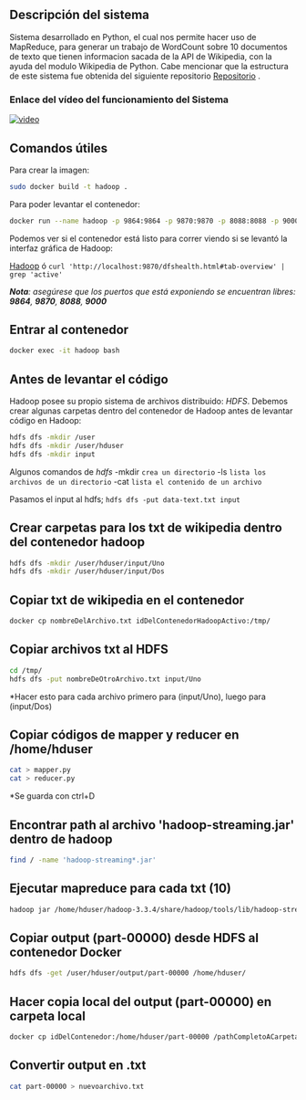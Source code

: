 ## Descripción del sistema

Sistema desarrollado en Python, el cual nos permite hacer uso de MapReduce, para generar un trabajo de WordCount sobre 10 documentos de texto que tienen informacion sacada de la API de Wikipedia, con la ayuda del modulo Wikipedia de Python. Cabe mencionar que la estructura de este sistema fue obtenida del siguiente repositorio [Repositorio](https://github.com/Naikelin/map-reduce-hadoop) .

### Enlace del vídeo del funcionamiento del Sistema

[![video](images/vimeo.png)](https://drive.google.com/drive/folders/1k1-mOcfUquEl07Kfh8Sfny5Hu8ATFeLR?usp=sharing)

## Comandos útiles

Para crear la imagen:
```sh
sudo docker build -t hadoop .
```
Para poder levantar el contenedor:
```sh
docker run --name hadoop -p 9864:9864 -p 9870:9870 -p 8088:8088 -p 9000:9000 --hostname sd hadoop
```
Podemos ver si el contenedor está listo para correr viendo si se levantó la interfaz gráfica de Hadoop:

[Hadoop](http://localhost:9870/dfshealth.html#tab-overview) ó `curl 'http://localhost:9870/dfshealth.html#tab-overview' | grep 'active'`

***Nota**: asegúrese que los puertos que está exponiendo se encuentran libres: **9864**, **9870**, **8088**, **9000***

## Entrar al contenedor
```sh
docker exec -it hadoop bash
```
## Antes de levantar el código

Hadoop posee su propio sistema de archivos distribuido: *HDFS*. 
Debemos crear algunas carpetas dentro del contenedor de Hadoop antes de levantar código en Hadoop:
```sh
hdfs dfs -mkdir /user
hdfs dfs -mkdir /user/hduser
hdfs dfs -mkdir input	
```
Algunos comandos de *hdfs* 
	-mkdir  `crea un directorio`
	 -ls        `lista los archivos de un directorio`
	 -cat     `lista el contenido de un archivo`

Pasamos el input al hdfs;
	`hdfs dfs -put data-text.txt input`

## Crear carpetas para los txt de wikipedia dentro del contenedor hadoop
```sh
hdfs dfs -mkdir /user/hduser/input/Uno
hdfs dfs -mkdir /user/hduser/input/Dos
```
## Copiar txt de wikipedia en el contenedor
```sh
docker cp nombreDelArchivo.txt idDelContenedorHadoopActivo:/tmp/
```
## Copiar archivos txt al HDFS
```sh
cd /tmp/
hdfs dfs -put nombreDeOtroArchivo.txt input/Uno
```
*Hacer esto para cada archivo primero para (input/Uno), luego para (input/Dos)

## Copiar códigos de mapper y reducer en /home/hduser
```sh
cat > mapper.py	
cat > reducer.py
```
*Se guarda con ctrl+D

## Encontrar path al archivo 'hadoop-streaming.jar' dentro de hadoop
```sh
find / -name 'hadoop-streaming*.jar'
```

## Ejecutar mapreduce para cada txt (10)
```sh
hadoop jar /home/hduser/hadoop-3.3.4/share/hadoop/tools/lib/hadoop-streaming-3.3.4.jar -file /home/hduser/mapper.py -mapper mapper.py -file /home/hduser/reducer.py -reducer reducer.py -input /user/hduser/input/Uno/a.txt -input /user/hduser/input/Uno/b.txt -input /user/hduser/input/Uno/c.txt -input /user/hduser/input/Uno/d.txt -input /user/hduser/input/Uno/f.txt -input /user/hduser/input/Dos/g.txt -input /user/hduser/input/Dos/h.txt -input /user/hduser/input/Dos/j.txt -input /user/hduser/input/Dos/k.txt -input /user/hduser/input/Dos/l.txt -output /user/hduser/output
```
## Copiar output (part-00000) desde HDFS al contenedor Docker
```sh
hdfs dfs -get /user/hduser/output/part-00000 /home/hduser/
```

## Hacer copia local del output (part-00000) en carpeta local
```sh
docker cp idDelContenedor:/home/hduser/part-00000 /pathCompletoACarpeta
```

## Convertir output en .txt
```sh
cat part-00000 > nuevoarchivo.txt
```
